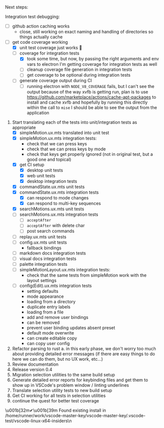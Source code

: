 Next steps:

Integration test debugging:
- [ ] github action caching works
    - close, still working on exact naming and handling of directories so things actually cache
- [ ] get code coverage working
    - [x] unit test coverage just works 🚀
    - [ ] coverage for integration tests
        - [x] took some time, but now, by passing the right arguments and env vars to electron I'm getting coverage for integration tests as well
        - [ ] cleanup coverage file generation in integration tests
        - [ ] get coverage to be optional during integration tests
    - [ ] generate coverage output during CI
        - [ ] running electron with `NODE_V8_COVERAGE` fails, but I can't
              see the output because of the way xvfb is getting run,
              plan is to use https://github.com/marketplace/actions/cache-apt-packages
              to install and cache xvfb and hopefully by running this
              directly within the call to `mise` I should be able to
              see the output from the application

1. Start translating each of the tests into unit/integration tests as appropriate
    - [x] simpleMotion.ux.mts translated into unit test
    - [x] simpleMotion.ux.mts integration tests:
        - check that we can press keys
        - check that we can press keys by mode
        - check that keys get properly ignored (not in original test, but a good one and topical)
    - [x] get CI setup
        - [x] desktop unit tests
        - [x] web unit tests
        - [x] desktop integration tests
    - [x] commandState.ux.mts unit tests
    - [x] commandState.ux.mts integration tests
        - [x] can respond to mode changes
        - [x] can respond to multi-key sequences
    - [x] searchMotions.ux.mts unit tests
    - [ ] searchMotions.ux.mts integration tests
        - [ ] `acceptAfter`
        - [ ] `acceptAfter` with delete char
        - [ ] post search commands
    - [ ] replay.ux.mts unit tests
    - [ ] config.ux.mts unit tests
        - fallback bindings
    - [ ] markdown docs integration tests
    - [ ] visual docs integration tests
    - [ ] palette integration tests
    - [ ] simpleMotionLayout.ux.mts integration tests:
        - check that the same tests from simpleMotion work with the layout
          settings
    - [ ] config(Edit).ux.mts integration tests
        - setting defaults
        - mode appearance
        - loading from a directory
        - duplicate entry labels
        - loading from a file
        - add and remove user bindings
        - can be removed
        - prevent user binding updates absent preset
        - default mode overwrite
        - can create editable copy
        - can copy user config
3. Refactor parsing to rust
    a. in this early phase, we don't worry too much about providing detailed error messages
       (if there are easy things to do here we can do them, but no UX work, etc...)
4. Review documentation
5. Release version 0.4
6. Migration selection utilities to the same build setup
7. Generate detailed error reports for keybinding files and get them to show
   up in VSCode's problem window / linting underlines
8. Translate selection utility tests to new build setup
9. Get CI working for all tests in selection utilities
10. continue the quest for better test coverage

\u001b[32m✔\u001b[39m Found existing install in /home/runner/work/vscode-master-key/vscode-master-key/.vscode-test/vscode-linux-x64-insiders\n
